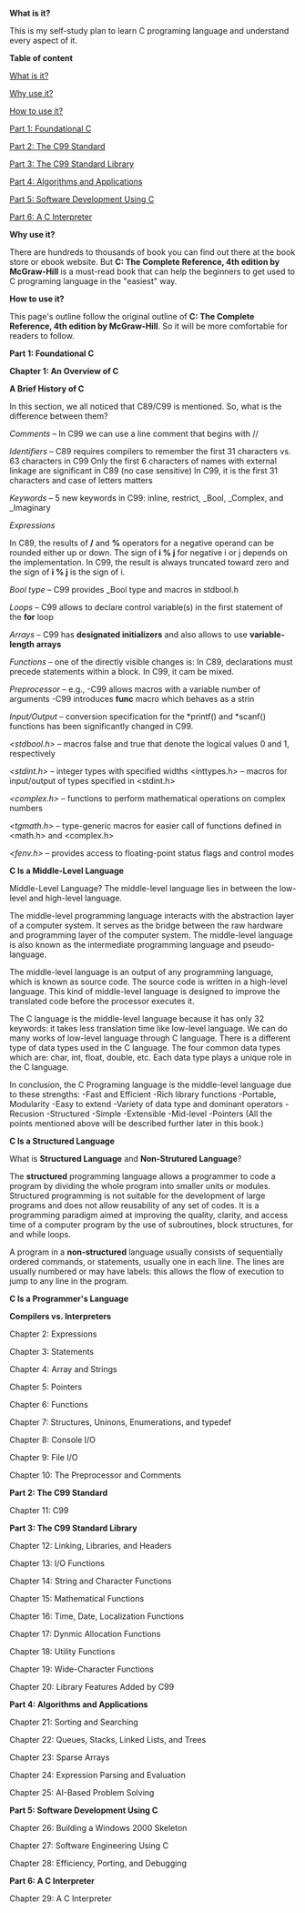 **<a name="Whatisit"></a>What is it?**

This is my self-study plan to learn C programing language and understand every aspect of it.

**Table of content**

[What is it?](#Whatisit)

[Why use it?](#Whyuseit)

[How to use it?](#Howtouse)

[Part 1: Foundational C](#Part1)

[Part 2: The C99 Standard](#Part2)

[Part 3: The C99 Standard Library](#Part3)

[Part 4: Algorithms and Applications](#Part4)

[Part 5: Software Development Using C](#Part5)

[Part 6: A C Interpreter](#Part6)

**<a name="Whyuseit"></a>Why use it?**

There are hundreds to thousands of book you can find out there at the book store or ebook website. But **C: The Complete Reference, 4th edition by McGraw-Hill** is a must-read book that can help the beginners to get used to C programing language in the "easiest" way.

**<a name="Howtouse"></a>How to use it?**

This page's outline follow the original outline of **C: The Complete Reference, 4th edition by McGraw-Hill**. So it will be more comfortable for readers to follow.

**<a name="Part1"></a>Part 1: Foundational C**

**Chapter 1: An Overview of C**

**A Brief History of C**

In this section, we all noticed that C89/C99 is mentioned. So, what is the difference between them? 

*Comments* – In C99 we can use a line comment that begins with //

*Identifiers* – C89 requires compilers to remember the first 31 characters vs. 63 characters in C99
Only the first 6 characters of names with external linkage are significant in C89 (no case sensitive)
In C99, it is the first 31 characters and case of letters matters

*Keywords* – 5 new keywords in C99: inline, restrict, _Bool, _Complex, and _Imaginary

*Expressions*

In C89, the results of **/** and **%** operators for a negative operand can be rounded either up or down. The sign of **i % j** for negative i or j depends on the implementation.
In C99, the result is always truncated toward zero and the sign of **i % j** is the sign of i.

*Bool type* – C99 provides _Bool type and macros in stdbool.h

*Loops* – C99 allows to declare control variable(s) in the first statement of the **for** loop

*Arrays* – C99 has **designated initializers** and also allows to use **variable-length arrays**

*Functions* – one of the directly visible changes is:
In C89, declarations must precede statements within a block. In C99, it cam be mixed.

*Preprocessor* – e.g.,
-C99 allows macros with a variable number of arguments
-C99 introduces __func__ macro which behaves as a strin

*Input/Output* – conversion specification for the *printf() and *scanf() functions has been significantly changed in C99.

*<stdbool.h>* – macros false and true that denote the logical values 0 and 1, respectively

*<stdint.h>* – integer types with specified widths <inttypes.h> – macros for input/output of types specified in
<stdint.h>

*<complex.h>* – functions to perform mathematical operations on
complex numbers

*<tgmath.h>* – type-generic macros for easier call of functions
defined in <math.h> and <complex.h>

*<fenv.h>* – provides access to floating-point status flags and
control modes

**C Is a Middle-Level Language**

Middle-Level Language? The middle-level language lies in between the low-level and high-level language.

The middle-level programming language interacts with the abstraction layer of a computer system. It serves as the bridge between the raw hardware and programming layer of the computer system. The middle-level language is also known as the intermediate programming language and pseudo-language.

The middle-level language is an output of any programming language, which is known as source code. The source code is written in a high-level language. This kind of middle-level language is designed to improve the translated code before the processor executes it.

The C language is the middle-level language because it has only 32 keywords: it takes less translation time like low-level language. We can do many works of low-level language through C language. There is a different type of data types used in the C language. The four common data types which are: char, int, float, double, etc. Each data type plays a unique role in the C language.

In conclusion, the C Programing language is the middle-level language due to these strengths: 
-Fast and Efficient 
-Rich library functions
-Portable, Modularity
-Easy to extend 
-Variety of data type and dominant operators
-Recusion
-Structured 
-Simple
-Extensible
-Mid-level
-Pointers
(All the points mentioned above will be described further later in this book.)

**C Is a Structured Language**

What is **Structured Language** and **Non-Strutured Language**?

The **structured** programming language allows a programmer to code a program by dividing the whole program into smaller units or modules. Structured programming is not suitable for the development of large programs and does not allow reusability of any set of codes. It is a programming paradigm aimed at improving the quality, clarity, and access time of a computer program by the use of subroutines, block structures, for and while loops.

A program in a **non-structured** language usually consists of sequentially ordered commands, or statements, usually one in each line. The lines are usually numbered or may have labels: this allows the flow of execution to jump to any line in the program.

**C Is a Programmer's Language**

**Compilers vs. Interpreters**



Chapter 2: Expressions

Chapter 3: Statements

Chapter 4: Array and Strings

Chapter 5: Pointers

Chapter 6: Functions

Chapter 7: Structures, Uninons, Enumerations, and typedef

Chapter 8: Console I/O

Chapter 9: File I/O

Chapter 10: The Preprocessor and Comments



**<a name="Part2"></a>Part 2: The C99 Standard**

Chapter 11: C99


**<a name="Part3"></a>Part 3: The C99 Standard Library**

Chapter 12: Linking, Libraries, and Headers

Chapter 13: I/O Functions

Chapter 14: String and Character Functions

Chapter 15: Mathematical Functions

Chapter 16: Time, Date, Localization Functions

Chapter 17: Dynmic Allocation Functions

Chapter 18: Utility Functions

Chapter 19: Wide-Character Functions

Chapter 20: Library Features Added by C99



**<a name="Part4"></a>Part 4: Algorithms and Applications**

Chapter 21: Sorting and Searching

Chapter 22: Queues, Stacks, Linked Lists, and Trees

Chapter 23: Sparse Arrays

Chapter 24: Expression Parsing and Evaluation

Chapter 25: 
AI-Based Problem Solving

**<a name="Part5"></a>Part 5: Software Development Using C**

Chapter 26: Building a Windows 2000 Skeleton

Chapter 27: Software Engineering Using C

Chapter 28: Efficiency, Porting, and Debugging



**<a name="Part6"></a>Part 6: A C Interpreter**

Chapter 29: A C Interpreter


